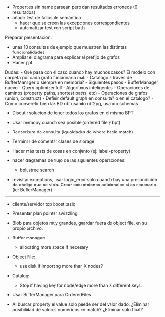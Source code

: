 + Properties sin name parsean pero dan resultados erroneos (0 resultados)
+ añadir test de fallos de semántica
    - hacer que se creen las excepciones correspondientes
    - automatizar test con script bash

Preparar presentación:
 - unas 10 consultas de ejemplo que muestren las distintas funcionalidades
 - Ampliar el diagrama para explicar el prefijo de grafos
 - Hacer ppt

Dudas:
    - Qué pasa con el caso cuando hay muchos casos? El modelo con carpeta por cada grafo
      funcionaría mal.
    - Catalogo a traves de BufferManager o siempre en memoria?
    - Siguientes pasos
        - BufferManager nuevo
        - Query optimizer full
        - Algoritmos inteligentes
        - Operaciones de caminos (property paths, shortest paths, etc)
        - Operaciones de grafos (union, construct)
    - Definir default graph en consulta? o en el catálogo?
    - Como converetir bien las BD rdf usando rdf2pg, usando schemas
- Discutir solucion de tener todos los grafos en el mismo BPT


- Usar memcpy cuando sea posible (ordered file y bpt)
- Reescritura de consulta (igualdades de where hacia match)

- Terminar de comentar clases de storage
- Hacer más tests de cosas en conjunto (ej: label+property)
- hacer diagramas de flujo de las siguientes operaciones:
    - bplustree search
- revisitar exceptions, usar logic_error solo cuando hay una precondición de código que se viola. Crear
  exceptciones adicionales si es necesario (ie: BufferManager)
____________________________

- cliente/servidor tcp boost::asio
- Presentar plan pointer swizzling

- Blob para objetos muy grandes, guardar fuera de object file, en su propio archivo.
- Buffer manager:
    - allocating more space if necesary
- Object File:
    - use disk if importing more than X nodes?
- Catalog:
    - Stop if having key for node/edge more than X different keys.
- Usar BufferManager para OrderedFiles
- Al buscar property el value solo puede ser del valor dado. ¿Eliminar posibilidad de valores numéricos en match? ¿Eliminar solo float?
